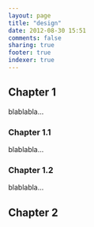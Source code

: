 ```yaml
---
layout: page
title: "design"
date: 2012-08-30 15:51
comments: false
sharing: true
footer: true
indexer: true
---
```


 ## Chapter 1

 blablabla...

 ### Chapter 1.1

 blablabla...

 ### Chapter 1.2

 blablabla...

 ## Chapter 2